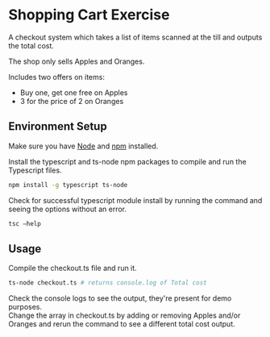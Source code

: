 # Shopping Cart Exercise

A checkout system which takes a list of items scanned at the till and outputs the total cost.

The shop only sells Apples and Oranges.

Includes two offers on items:

- Buy one, get one free on Apples
- 3 for the price of 2 on Oranges

## Environment Setup

Make sure you have [Node](https://nodejs.org/en/) and [npm](https://nodejs.org/en/) installed.

Install the typescript and ts-node npm packages to compile and run the Typescript files.

```bash
npm install -g typescript ts-node
```

Check for successful typescript module install by running the command and seeing the options without an error.

```bash
tsc —help
```

## Usage

Compile the checkout.ts file and run it.

```bash
ts-node checkout.ts # returns console.log of Total cost
```

Check the console logs to see the output, they're present for demo purposes.<br>
Change the array in checkout.ts by adding or removing Apples and/or Oranges and rerun the command to see a different total cost output.
